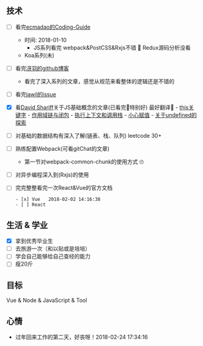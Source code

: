 ## 技术

- [ ] 看完[ecmadao的Coding-Guide](https://github.com/ecmadao/Coding-Guide#%E7%AE%97%E6%B3%95--ml)
  - 时间: 2018-01-10  
    - JS系列看完  webpack&PostCSS&Rxjs不错  🤩 Redux源码分析没看
  - Koa系列(未)

- [ ] 看完[冴羽的github博客](https://github.com/mqyqingfeng/Blog)
  - 看完了深入系列的文章，感觉从规范来看整体的逻辑还是不错的

- [ ] 看完[jawil的issue](https://github.com/jawil/blog)

- [x] 看[David Shariff](http://davidshariff.com/blog/)关于JS基础概念的文章(已看完🤯特别好)   最好翻译😬
      - [this关键字](http://davidshariff.com/blog/javascript-this-keyword/)
      - [作用域链与闭包](http://davidshariff.com/blog/javascript-scope-chain-and-closures/)
      - [执行上下文和调用栈](http://davidshariff.com/blog/what-is-the-execution-context-in-javascript/)
      - [小心赋值](http://davidshariff.com/blog/chaining-variable-assignments-in-javascript-words-of-caution/)
      - [关于undefined的探索](http://davidshariff.com/blog/javascripts-undefined-explored/)

- [ ] 对基础的数据结构有深入了解(链表、栈、队列) leetcode 30+

- [ ] 熟练配置Webpack(可看gitChat的文章)
  - 第一节对webpack-common-chunk的使用方式 🙄

- [ ] 对异步编程深入到(Rxjs)的使用

- [ ] 完完整整看完一次React&Vue的官方文档

      - [x] Vue   2018-02-02 14:16:38
      - [ ] React


## 生活 & 学业

- [x] 拿到优秀毕业生
- [ ] 去旅游一次（和以贴或是培培）
- [ ] 学会自己能够给自己查经的能力
- [ ] 瘦20斤

## 目标
Vue & Node & JavaScript & Tool



## 心情
- 过年回来工作的第二天，好丧呀！2018-02-24 17:34:16